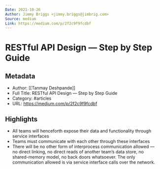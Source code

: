 ```yaml
---
Date: 2021-10-26
Author: Jimmy Briggs <jimmy.briggs@jimbrig.com>
Source: medium
Link: https://medium.com/p/2f2c9f9fcdbf
---
```

# RESTful API Design — Step by Step Guide

## Metadata
- Author: [[Tanmay Deshpande]]
- Full Title: RESTful API Design — Step by Step Guide
- Category: #articles
- URL: https://medium.com/p/2f2c9f9fcdbf

## Highlights
- All teams will henceforth expose their data and functionality through service interfaces
- Teams must communicate with each other through these interfaces
- There will be no other form of interprocess communication allowed — no direct linking, no direct reads of another team’s data store, no shared-memory model, no back doors whatsoever. The only communication allowed is via service interface calls over the network.
